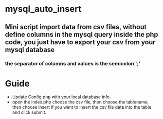 ﻿# mysql_auto_insert

## Mini script import data from csv files, without define columns in the mysql query inside the php code, you just have to export your csv from your mysql database
### the separator of columns and values is the semicolon ';'

# Guide
- Update Config.php with your local database info.
- open the index.php choose the csv file, then choose the tablename, then choose insert if you want to insert the csv file data into the table and click submit.
  
